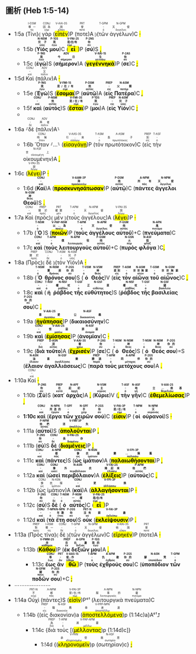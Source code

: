 ## 圖析 (Heb 1:5-14) 

- 1:5a (<RUBY><ruby><ruby>Τίνι<rt>τίς</rt></ruby><rt>哪一</rt></ruby><rt>I-DSM</rt></RUBY>)⦇ <RUBY><ruby><ruby>γὰρ<rt>γάρ</rt></ruby><rt>因為</rt></ruby><rt>CONJ</rt></RUBY> (<RUBY><ruby><ruby><mark class='verb'>εἶπέν</mark><rt>εἶπον</rt></ruby><rt>說</rt></ruby><rt>V-AAI-3S</rt></RUBY>)P (<RUBY><ruby><ruby>ποτε<rt>ποτέ</rt></ruby><rt>曾</rt></ruby><rt>PRT</rt></RUBY>)A ⦈(<RUBY><ruby><ruby>τῶν<rt>ὀ</rt></ruby><rt>-</rt></ruby><rt>T-GPM</rt></RUBY> <RUBY><ruby><ruby>ἀγγέλων<rt>ἄγγελος</rt></ruby><rt>天使</rt></ruby><rt>N-GPM</rt></RUBY>)C <mark class='punctuation'>·</mark> 
	- 1:5b (<strong><RUBY><ruby><ruby>Υἱός<rt>υἱός</rt></ruby><rt>兒子</rt></ruby><rt>N-NSM</rt></RUBY></strong> <strong><RUBY><ruby><ruby>μου<rt>ἐγώ</rt></ruby><rt>我</rt></ruby><rt>P-1GS</rt></RUBY></strong>)C (<strong><RUBY><ruby><ruby><mark class='verb'>εἶ</mark><rt>εἰμί</rt></ruby><rt>是/在/有</rt></ruby><rt>V-PAI-2S</rt></RUBY></strong>)P (<strong><RUBY><ruby><ruby>σύ<rt>σύ</rt></ruby><rt>你</rt></ruby><rt>P-2NS</rt></RUBY></strong>)S <mark class='punctuation'>,</mark> 
	- 1:5c (<strong><RUBY><ruby><ruby>ἐγὼ<rt>ἐγώ</rt></ruby><rt>我</rt></ruby><rt>P-1NS</rt></RUBY></strong>)S (<strong><RUBY><ruby><ruby>σήμερον<rt>σήμερον</rt></ruby><rt>今日</rt></ruby><rt>ADV</rt></RUBY></strong>)A (<strong><RUBY><ruby><ruby><mark class='verb'>γεγέννηκά</mark><rt>γεννάω</rt></ruby><rt>生</rt></ruby><rt>V-RAI-1S</rt></RUBY></strong>)P (<strong><RUBY><ruby><ruby>σε<rt>σύ</rt></ruby><rt>你</rt></ruby><rt>P-2AS</rt></RUBY></strong>)C <mark class='punctuation'>;</mark> 
- 1:5d <RUBY><ruby><ruby>Καὶ<rt>καί</rt></ruby><rt>-</rt></ruby><rt>CONJ</rt></RUBY> (<RUBY><ruby><ruby>πάλιν<rt>πάλιν</rt></ruby><rt>又</rt></ruby><rt>ADV</rt></RUBY>)A <mark class='punctuation'>·</mark> 
	- 1:5e (<strong><RUBY><ruby><ruby>Ἐγὼ<rt>ἐγώ</rt></ruby><rt>我</rt></ruby><rt>P-1NS</rt></RUBY></strong>)S (<strong><RUBY><ruby><ruby><mark class='verb'>ἔσομαι</mark><rt>εἰμί</rt></ruby><rt>是/在/有</rt></ruby><rt>V-FMI-1S</rt></RUBY></strong>)P (<strong><RUBY><ruby><ruby>αὐτῷ<rt>αὐτός</rt></ruby><rt>他</rt></ruby><rt>P-DSM</rt></RUBY></strong>)A (<strong><RUBY><ruby><ruby>εἰς<rt>εἰς</rt></ruby><rt>-</rt></ruby><rt>PREP</rt></RUBY></strong> <strong><RUBY><ruby><ruby>Πατέρα<rt>πατήρ</rt></ruby><rt>父親</rt></ruby><rt>N-ASM</rt></RUBY></strong>)C <mark class='punctuation'>,</mark> 
	- 1:5f <strong><RUBY><ruby><ruby>καὶ<rt>καί</rt></ruby><rt>-</rt></ruby><rt>CONJ</rt></RUBY></strong> (<strong><RUBY><ruby><ruby>αὐτὸς<rt>αὐτός</rt></ruby><rt>他</rt></ruby><rt>P-NSM</rt></RUBY></strong>)S (<strong><RUBY><ruby><ruby><mark class='verb'>ἔσται</mark><rt>εἰμί</rt></ruby><rt>是/在/有</rt></ruby><rt>V-FMI-3S</rt></RUBY></strong>)P (<strong><RUBY><ruby><ruby>μοι<rt>ἐγώ</rt></ruby><rt>我</rt></ruby><rt>P-1DS</rt></RUBY></strong>)A (<strong><RUBY><ruby><ruby>εἰς<rt>εἰς</rt></ruby><rt>-</rt></ruby><rt>PREP</rt></RUBY></strong> <strong><RUBY><ruby><ruby>Υἱόν<rt>υἱός</rt></ruby><rt>兒子</rt></ruby><rt>N-ASM</rt></RUBY></strong>)C <mark class='punctuation'>;</mark> 
	- 
- 1:6a ⸉<RUBY><ruby><ruby>δὲ<rt>δέ</rt></ruby><rt>-</rt></ruby><rt>CONJ</rt></RUBY> (<RUBY><ruby><ruby>πάλιν<rt>πάλιν</rt></ruby><rt>再者</rt></ruby><rt>ADV</rt></RUBY>)A⸊
	- 1:6b <RUBY><ruby><ruby>Ὅταν<rt>ὅταν</rt></ruby><rt>時候</rt></ruby><rt>CONJ</rt></RUBY> ⸉...⸊ (<RUBY><ruby><ruby><mark class='verb'>εἰσαγάγῃ</mark><rt>εἰσάγω</rt></ruby><rt>引...來</rt></ruby><rt>V-AAS-3S</rt></RUBY>)P (<RUBY><ruby><ruby>τὸν<rt>ὀ</rt></ruby><rt>-</rt></ruby><rt>T-ASM</rt></RUBY> <RUBY><ruby><ruby>πρωτότοκον<rt>πρωτότοκος</rt></ruby><rt>長子</rt></ruby><rt>A-ASM</rt></RUBY>)C (<RUBY><ruby><ruby>εἰς<rt>εἰς</rt></ruby><rt>到</rt></ruby><rt>PREP</rt></RUBY> <RUBY><ruby><ruby>τὴν<rt>ὀ</rt></ruby><rt>-</rt></ruby><rt>T-ASF</rt></RUBY> <RUBY><ruby><ruby>οἰκουμένην<rt>οἰκουμένη</rt></ruby><rt>世上</rt></ruby><rt>N-ASF</rt></RUBY>)A <mark class='punctuation'>,</mark> 
- 1:6c (<RUBY><ruby><ruby><mark class='verb'>λέγει</mark><rt>λέγω</rt></ruby><rt>說</rt></ruby><rt>V-PAI-3S</rt></RUBY>)P <mark class='punctuation'>·</mark> 
	- 1:6d (<strong><RUBY><ruby><ruby>Καὶ<rt>καί</rt></ruby><rt>-</rt></ruby><rt>CONJ</rt></RUBY></strong>)A (<strong><RUBY><ruby><ruby><mark class='verb'>προσκυνησάτωσαν</mark><rt>προσκυνέω</rt></ruby><rt>拜</rt></ruby><rt>V-AAM-3P</rt></RUBY></strong>)P (<strong><RUBY><ruby><ruby>αὐτῷ<rt>αὐτός</rt></ruby><rt>他</rt></ruby><rt>P-DSM</rt></RUBY></strong>)C (<strong><RUBY><ruby><ruby>πάντες<rt>πᾶς</rt></ruby><rt>所有</rt></ruby><rt>A-NPM</rt></RUBY></strong> <strong><RUBY><ruby><ruby>ἄγγελοι<rt>ἄγγελος</rt></ruby><rt>天使</rt></ruby><rt>N-NPM</rt></RUBY></strong> <strong><RUBY><ruby><ruby>Θεοῦ<rt>θεός</rt></ruby><rt>神</rt></ruby><rt>N-GSM</rt></RUBY></strong>)S <mark class='punctuation'>.</mark> 
- 1:7a <RUBY><ruby><ruby>Καὶ<rt>καί</rt></ruby><rt>-</rt></ruby><rt>CONJ</rt></RUBY> (<RUBY><ruby><ruby>πρὸς<rt>πρός</rt></ruby><rt>關於</rt></ruby><rt>PREP</rt></RUBY>)⦇ <RUBY><ruby><ruby>μὲν<rt>μέν</rt></ruby><rt>確實</rt></ruby><rt>PRT</rt></RUBY> ⦈(<RUBY><ruby><ruby>τοὺς<rt>ὀ</rt></ruby><rt>-</rt></ruby><rt>T-APM</rt></RUBY> <RUBY><ruby><ruby>ἀγγέλους<rt>ἄγγελος</rt></ruby><rt>天使</rt></ruby><rt>N-APM</rt></RUBY>)A (<RUBY><ruby><ruby><mark class='verb'>λέγει</mark><rt>λέγω</rt></ruby><rt>說</rt></ruby><rt>V-PAI-3S</rt></RUBY>)P <mark class='punctuation'>·</mark> 
	- 1:7b (<strong><RUBY><ruby><ruby>Ὁ<rt>ὀ</rt></ruby><rt>-</rt></ruby><rt>T-NSM</rt></RUBY></strong>)S (<strong><RUBY><ruby><ruby><mark class='ptc'>ποιῶν</mark><rt>ποιέω</rt></ruby><rt>以...為</rt></ruby><rt>V-PAP-NSM</rt></RUBY></strong>)P (<strong><RUBY><ruby><ruby>τοὺς<rt>ὀ</rt></ruby><rt>-</rt></ruby><rt>T-APM</rt></RUBY></strong> <strong><RUBY><ruby><ruby>ἀγγέλους<rt>ἄγγελος</rt></ruby><rt>天使</rt></ruby><rt>N-APM</rt></RUBY></strong> <strong><RUBY><ruby><ruby>αὐτοῦ<rt>αὐτός</rt></ruby><rt>他</rt></ruby><rt>P-GSM</rt></RUBY></strong>)+C (<strong><RUBY><ruby><ruby>πνεύματα<rt>πνεῦμα</rt></ruby><rt>風</rt></ruby><rt>N-APN</rt></RUBY></strong>)C 
	- 1:7c <strong><RUBY><ruby><ruby>καὶ<rt>καί</rt></ruby><rt>-</rt></ruby><rt>CONJ</rt></RUBY></strong> (<strong><RUBY><ruby><ruby>τοὺς<rt>ὀ</rt></ruby><rt>-</rt></ruby><rt>T-APM</rt></RUBY></strong> <strong><RUBY><ruby><ruby>λειτουργοὺς<rt>λειτουργός</rt></ruby><rt>僕役</rt></ruby><rt>N-APM</rt></RUBY></strong> <strong><RUBY><ruby><ruby>αὐτοῦ<rt>αὐτός</rt></ruby><rt>他</rt></ruby><rt>P-GSM</rt></RUBY></strong>)+C (<strong><RUBY><ruby><ruby>πυρὸς<rt>πῦρ</rt></ruby><rt>火</rt></ruby><rt>N-GSN</rt></RUBY></strong> <strong><RUBY><ruby><ruby>φλόγα<rt>φλόξ</rt></ruby><rt>焰</rt></ruby><rt>N-ASF</rt></RUBY></strong> )C<mark class='punctuation'>,</mark> 
- 1:8a (<RUBY><ruby><ruby>Πρὸς<rt>πρός</rt></ruby><rt>關於</rt></ruby><rt>PREP</rt></RUBY>)⦇ <RUBY><ruby><ruby>δὲ<rt>δέ</rt></ruby><rt>-</rt></ruby><rt>CONJ</rt></RUBY> ⦈(<RUBY><ruby><ruby>τὸν<rt>ὀ</rt></ruby><rt>-</rt></ruby><rt>T-ASM</rt></RUBY> <RUBY><ruby><ruby>Υἱόν<rt>υἱός</rt></ruby><rt>兒子</rt></ruby><rt>N-ASM</rt></RUBY>)A <mark class='punctuation'>·</mark> 
	- 1:8b (<strong><RUBY><ruby><ruby>Ὁ<rt>ὀ</rt></ruby><rt>-</rt></ruby><rt>T-NSM</rt></RUBY></strong> <strong><RUBY><ruby><ruby>θρόνος<rt>θρόνος</rt></ruby><rt>寶座</rt></ruby><rt>N-NSM</rt></RUBY></strong> <strong><RUBY><ruby><ruby>σου<rt>σύ</rt></ruby><rt>你的</rt></ruby><rt>P-2GS</rt></RUBY></strong>)S (<strong><RUBY><ruby><ruby>ὁ<rt>ὀ</rt></ruby><rt>-</rt></ruby><rt>T-VSM</rt></RUBY></strong> <strong><RUBY><ruby><ruby>Θεὸς<rt>θεός</rt></ruby><rt>神</rt></ruby><rt>N-VSM</rt></RUBY></strong>)V (<strong><RUBY><ruby><ruby>εἰς<rt>εἰς</rt></ruby><rt>直到</rt></ruby><rt>PREP</rt></RUBY></strong> <strong><RUBY><ruby><ruby>τὸν<rt>ὀ</rt></ruby><rt>-</rt></ruby><rt>T-ASM</rt></RUBY></strong> <strong><RUBY><ruby><ruby>αἰῶνα<rt>αἰών</rt></ruby><rt>世世無窮</rt></ruby><rt>N-ASM</rt></RUBY></strong> <strong><RUBY><ruby><ruby>τοῦ<rt>ὀ</rt></ruby><rt>-</rt></ruby><rt>T-GSM</rt></RUBY></strong> <strong><RUBY><ruby><ruby>αἰῶνος<rt>αἰών</rt></ruby><rt>世世無窮</rt></ruby><rt>N-GSM</rt></RUBY></strong>)C <mark class='punctuation'>,</mark> 
	- 1:8c <strong><RUBY><ruby><ruby>καὶ<rt>καί</rt></ruby><rt>-</rt></ruby><rt>CONJ</rt></RUBY></strong> (<strong><RUBY><ruby><ruby>ἡ<rt>ὀ</rt></ruby><rt>-</rt></ruby><rt>T-NSF</rt></RUBY></strong> <strong><RUBY><ruby><ruby>ῥάβδος<rt>ῥάβδος</rt></ruby><rt>權杖</rt></ruby><rt>N-NSF</rt></RUBY></strong> <strong><RUBY><ruby><ruby>τῆς<rt>ὀ</rt></ruby><rt>-</rt></ruby><rt>T-GSF</rt></RUBY></strong> <strong><RUBY><ruby><ruby>εὐθύτητος<rt>εὐθύτης</rt></ruby><rt>正直</rt></ruby><rt>N-GSF</rt></RUBY></strong>)S (<strong><RUBY><ruby><ruby>ῥάβδος<rt>ῥάβδος</rt></ruby><rt>權杖</rt></ruby><rt>N-NSF</rt></RUBY></strong> <strong><RUBY><ruby><ruby>τῆς<rt>ὀ</rt></ruby><rt>-</rt></ruby><rt>T-GSF</rt></RUBY></strong> <strong><RUBY><ruby><ruby>βασιλείας<rt>βασιλεία</rt></ruby><rt>國</rt></ruby><rt>N-GSF</rt></RUBY></strong> <strong><RUBY><ruby><ruby>σου<rt>σύ</rt></ruby><rt>你的</rt></ruby><rt>P-2GS</rt></RUBY></strong>)C <mark class='punctuation'>.</mark>
	- 1:9a (<strong><RUBY><ruby><ruby><mark class='verb'>ἠγάπησας</mark><rt>ἀγαπάω</rt></ruby><rt>喜愛</rt></ruby><rt>V-AAI-2S</rt></RUBY></strong>)P (<strong><RUBY><ruby><ruby>δικαιοσύνην<rt>δικαιοσύνη</rt></ruby><rt>公義</rt></ruby><rt>N-ASF</rt></RUBY></strong>)C 
	- 1:9b <strong><RUBY><ruby><ruby>καὶ<rt>καί</rt></ruby><rt>-</rt></ruby><rt>CONJ</rt></RUBY></strong> (<strong><RUBY><ruby><ruby><mark class='verb'>ἐμίσησας</mark><rt>μισέω</rt></ruby><rt>恨惡</rt></ruby><rt>V-AAI-2S</rt></RUBY></strong>)P (<strong><RUBY><ruby><ruby>ἀνομίαν<rt>ἀνομία</rt></ruby><rt>罪惡</rt></ruby><rt>N-ASF</rt></RUBY></strong>)C <mark class='punctuation'>·</mark> 
	- 1:9c (<strong><RUBY><ruby><ruby>διὰ<rt>διά</rt></ruby><rt>-</rt></ruby><rt>PREP</rt></RUBY></strong> <strong><RUBY><ruby><ruby>τοῦτο<rt>οὗτος</rt></ruby><rt>這</rt></ruby><rt>D-ASN</rt></RUBY></strong>)A (<strong><RUBY><ruby><ruby><mark class='verb'>ἔχρισέν</mark><rt>χρίω</rt></ruby><rt>膏</rt></ruby><rt>V-AAI-3S</rt></RUBY></strong>)P (<strong><RUBY><ruby><ruby>σε<rt>σύ</rt></ruby><rt>你</rt></ruby><rt>P-2AS</rt></RUBY></strong>)C (<strong><RUBY><ruby><ruby>ὁ<rt>ὀ</rt></ruby><rt>-</rt></ruby><rt>T-NSM</rt></RUBY></strong> <strong><RUBY><ruby><ruby>Θεός<rt>θεός</rt></ruby><rt>神</rt></ruby><rt>N-NSM</rt></RUBY></strong>)S (<strong><RUBY><ruby><ruby>ὁ<rt>ὀ</rt></ruby><rt>-</rt></ruby><rt>T-NSM</rt></RUBY></strong> <strong><RUBY><ruby><ruby>Θεός<rt>θεός</rt></ruby><rt>神</rt></ruby><rt>N-NSM</rt></RUBY></strong> <strong><RUBY><ruby><ruby>σου<rt>σύ</rt></ruby><rt>你的</rt></ruby><rt>P-2GS</rt></RUBY></strong>)=S (<strong><RUBY><ruby><ruby>ἔλαιον<rt>ἔλαιον</rt></ruby><rt>油</rt></ruby><rt>N-ASN</rt></RUBY></strong> <strong><RUBY><ruby><ruby>ἀγαλλιάσεως<rt>ἀγαλλίασις</rt></ruby><rt>喜樂</rt></ruby><rt>N-GSF</rt></RUBY></strong>)C (<strong><RUBY><ruby><ruby>παρὰ<rt>παρά</rt></ruby><rt>勝過</rt></ruby><rt>PREP</rt></RUBY></strong> <strong><RUBY><ruby><ruby>τοὺς<rt>ὀ</rt></ruby><rt>-</rt></ruby><rt>T-APM</rt></RUBY></strong> <strong><RUBY><ruby><ruby>μετόχους<rt>μέτοχος</rt></ruby><rt>同伴</rt></ruby><rt>A-APM</rt></RUBY></strong> <strong><RUBY><ruby><ruby>σου<rt>σύ</rt></ruby><rt>你的</rt></ruby><rt>P-2GS</rt></RUBY></strong>)A <mark class='punctuation'>.</mark> 
- 1:10a <RUBY><ruby><ruby>Καί<rt>καί</rt></ruby><rt>-</rt></ruby><rt>CONJ</rt></RUBY> <mark class='punctuation'>·</mark> 
	- 1:10b (<strong><RUBY><ruby><ruby>Σὺ<rt>σύ</rt></ruby><rt>你</rt></ruby><rt>P-2NS</rt></RUBY></strong>)S (<strong><RUBY><ruby><ruby>κατ᾽<rt>κατά</rt></ruby><rt>在</rt></ruby><rt>PREP</rt></RUBY></strong> <strong><RUBY><ruby><ruby>ἀρχάς<rt>ἀρχή</rt></ruby><rt>起初</rt></ruby><rt>N-APF</rt></RUBY></strong>)A <mark class='punctuation'>,</mark> (<strong><RUBY><ruby><ruby>Κύριε<rt>κύριος</rt></ruby><rt>主</rt></ruby><rt>N-VSM</rt></RUBY></strong>)V (<mark class='punctuation'>,</mark> <strong><RUBY><ruby><ruby>τὴν<rt>ὀ</rt></ruby><rt>-</rt></ruby><rt>T-ASF</rt></RUBY></strong> <strong><RUBY><ruby><ruby>γῆν<rt>γῆ</rt></ruby><rt>地</rt></ruby><rt>N-ASF</rt></RUBY></strong>)C (<strong><RUBY><ruby><ruby><mark class='verb'>ἐθεμελίωσας</mark><rt>θεμελιόω</rt></ruby><rt>立...根基</rt></ruby><rt>V-AAI-2S</rt></RUBY></strong>)P <mark class='punctuation'>,</mark> <strong>
	- 1:10c <RUBY><ruby><ruby>καὶ<rt>καί</rt></ruby><rt>-</rt></ruby><rt>CONJ</rt></RUBY></strong> (<strong><RUBY><ruby><ruby>ἔργα<rt>ἔργον</rt></ruby><rt>所造的</rt></ruby><rt>N-NPN</rt></RUBY></strong> <strong><RUBY><ruby><ruby>τῶν<rt>ὀ</rt></ruby><rt>-</rt></ruby><rt>T-GPF</rt></RUBY></strong> <strong><RUBY><ruby><ruby>χειρῶν<rt>χείρ</rt></ruby><rt>手</rt></ruby><rt>N-GPF</rt></RUBY></strong> <strong><RUBY><ruby><ruby>σού<rt>σύ</rt></ruby><rt>你</rt></ruby><rt>P-2GS</rt></RUBY></strong>)C (<strong><RUBY><ruby><ruby><mark class='verb'>εἰσιν</mark><rt>εἰμί</rt></ruby><rt>是/在/有</rt></ruby><rt>V-PAI-3P</rt></RUBY></strong>)P (<strong><RUBY><ruby><ruby>οἱ<rt>ὀ</rt></ruby><rt>-</rt></ruby><rt>T-NPM</rt></RUBY></strong> <strong><RUBY><ruby><ruby>οὐρανοί<rt>οὐρανός</rt></ruby><rt>天</rt></ruby><rt>N-NPM</rt></RUBY></strong>)S <mark class='punctuation'>·</mark>
	- 1:11a (<strong><RUBY><ruby><ruby>αὐτοὶ<rt>αὐτός</rt></ruby><rt>他們</rt></ruby><rt>P-NPM</rt></RUBY></strong>)S (<strong><RUBY><ruby><ruby><mark class='verb'>ἀπολοῦνται</mark><rt>ἀπολλύω</rt></ruby><rt>消失</rt></ruby><rt>V-FMI-3P</rt></RUBY></strong>)P <mark class='punctuation'>,</mark> 
	- 1:11b (<strong><RUBY><ruby><ruby>σὺ<rt>σύ</rt></ruby><rt>你</rt></ruby><rt>P-2NS</rt></RUBY></strong>)S <strong><RUBY><ruby><ruby>δὲ<rt>δέ</rt></ruby><rt>-</rt></ruby><rt>CONJ</rt></RUBY></strong> (<strong><RUBY><ruby><ruby><mark class='verb'>διαμένεις</mark><rt>διαμένω</rt></ruby><rt>長存</rt></ruby><rt>V-PAI-2S</rt></RUBY></strong>)P <mark class='punctuation'>,</mark> 
	- 1:11c <strong><RUBY><ruby><ruby>καὶ<rt>καί</rt></ruby><rt>-</rt></ruby><rt>CONJ</rt></RUBY></strong> (<strong><RUBY><ruby><ruby>πάντες<rt>πᾶς</rt></ruby><rt>都</rt></ruby><rt>A-NPM</rt></RUBY></strong>)S (<strong><RUBY><ruby><ruby>ὡς<rt>ὡς</rt></ruby><rt>像</rt></ruby><rt>CONJ</rt></RUBY></strong> <strong><RUBY><ruby><ruby>ἱμάτιον<rt>ἱμάτιον</rt></ruby><rt>衣服</rt></ruby><rt>N-NSN</rt></RUBY></strong>)A (<strong><RUBY><ruby><ruby><mark class='verb'>παλαιωθήσονται</mark><rt>παλαιόω</rt></ruby><rt>變...陳舊</rt></ruby><rt>V-FPI-3P</rt></RUBY></strong>)P <mark class='punctuation'>,</mark>
	- 1:12a <strong><RUBY><ruby><ruby>καὶ<rt>καί</rt></ruby><rt>-</rt></ruby><rt>CONJ</rt></RUBY></strong> (<strong><RUBY><ruby><ruby>ὡσεὶ<rt>ὡσεί</rt></ruby><rt>像</rt></ruby><rt>CONJ</rt></RUBY></strong> <strong><RUBY><ruby><ruby>περιβόλαιον<rt>περιβόλαιον</rt></ruby><rt>外衣</rt></ruby><rt>N-ASN</rt></RUBY></strong>)A (<strong><RUBY><ruby><ruby><mark class='verb'>ἑλίξεις</mark><rt>ἑλίσσω</rt></ruby><rt>捲起來</rt></ruby><rt>V-FAI-2S</rt></RUBY></strong>)P (<strong><RUBY><ruby><ruby>αὐτούς<rt>αὐτός</rt></ruby><rt>他們</rt></ruby><rt>P-APM</rt></RUBY></strong>)C <mark class='punctuation'>,</mark> 
	- 1:12b (<RUBY><ruby><ruby>ὡς<rt>ὡς</rt></ruby><rt>像</rt></ruby><rt>CONJ</rt></RUBY> <RUBY><ruby><ruby>ἱμάτιον<rt>ἱμάτιον</rt></ruby><rt>衣服</rt></ruby><rt>N-ASN</rt></RUBY>)A (<strong><RUBY><ruby><ruby>καὶ<rt>καί</rt></ruby><rt>-</rt></ruby><rt>CONJ</rt></RUBY></strong>)A (<strong><RUBY><ruby><ruby><mark class='verb'>ἀλλαγήσονται</mark><rt>ἀλλάσσω</rt></ruby><rt>更換</rt></ruby><rt>V-FPI-3P</rt></RUBY></strong>)P <mark class='punctuation'>·</mark> 
	- 1:12c (<strong><RUBY><ruby><ruby>σὺ<rt>σύ</rt></ruby><rt>你</rt></ruby><rt>P-2NS</rt></RUBY></strong>)S <strong><RUBY><ruby><ruby>δὲ<rt>δέ</rt></ruby><rt>-</rt></ruby><rt>CONJ</rt></RUBY></strong> (<strong><RUBY><ruby><ruby>ὁ<rt>ὀ</rt></ruby><rt>-</rt></ruby><rt>T-NSM</rt></RUBY></strong> <strong><RUBY><ruby><ruby>αὐτὸς<rt>αὐτός</rt></ruby><rt>一樣</rt></ruby><rt>P-NSM</rt></RUBY></strong>)C (<strong><RUBY><ruby><ruby><mark class='verb'>εἶ</mark><rt>εἰμί</rt></ruby><rt>是/在/有</rt></ruby><rt>V-PAI-2S</rt></RUBY></strong>)P 
	- 1:12d <strong><RUBY><ruby><ruby>καὶ<rt>καί</rt></ruby><rt>-</rt></ruby><rt>CONJ</rt></RUBY></strong> (<strong><RUBY><ruby><ruby>τὰ<rt>ὀ</rt></ruby><rt>-</rt></ruby><rt>T-NPN</rt></RUBY></strong> <strong><RUBY><ruby><ruby>ἔτη<rt>ἔτος</rt></ruby><rt>年數</rt></ruby><rt>N-NPN</rt></RUBY></strong> <strong><RUBY><ruby><ruby>σου<rt>σύ</rt></ruby><rt>你</rt></ruby><rt>P-2GS</rt></RUBY></strong>)S <strong><RUBY><ruby><ruby>οὐκ<rt>οὐ</rt></ruby><rt>沒有</rt></ruby><rt>PRT-N</rt></RUBY></strong> (<strong><RUBY><ruby><ruby><mark class='verb'>ἐκλείψουσιν</mark><rt>ἐκλείπω</rt></ruby><rt>窮盡</rt></ruby><rt>V-FAI-3P</rt></RUBY></strong>)P <mark class='punctuation'>.</mark> 
- 1:13a (<RUBY><ruby><ruby>Πρὸς<rt>πρός</rt></ruby><rt>對</rt></ruby><rt>PREP</rt></RUBY> <RUBY><ruby><ruby>τίνα<rt>τίς</rt></ruby><rt>哪一</rt></ruby><rt>I-ASM</rt></RUBY>)⦇ <RUBY><ruby><ruby>δὲ<rt>δέ</rt></ruby><rt>-</rt></ruby><rt>CONJ</rt></RUBY> ⦈(<RUBY><ruby><ruby>τῶν<rt>ὀ</rt></ruby><rt>-</rt></ruby><rt>T-GPM</rt></RUBY> <RUBY><ruby><ruby>ἀγγέλων<rt>ἄγγελος</rt></ruby><rt>天使</rt></ruby><rt>N-GPM</rt></RUBY>)C (<RUBY><ruby><ruby><mark class='verb'>εἴρηκέν</mark><rt>εἶπον</rt></ruby><rt>他說</rt></ruby><rt>V-RAI-3S</rt></RUBY>)P (<RUBY><ruby><ruby>ποτε<rt>ποτέ</rt></ruby><rt>曾</rt></ruby><rt>PRT</rt></RUBY>)A <mark class='punctuation'>·</mark> 
	- 1:13b (<strong><RUBY><ruby><ruby><mark class='verb'>Κάθου</mark><rt>κάθημαι</rt></ruby><rt>坐</rt></ruby><rt>V-PMM-2S</rt></RUBY></strong>)P (<strong><RUBY><ruby><ruby>ἐκ<rt>ἐκ</rt></ruby><rt>在</rt></ruby><rt>PREP</rt></RUBY></strong> <strong><RUBY><ruby><ruby>δεξιῶν<rt>δεξιός</rt></ruby><rt>右邊</rt></ruby><rt>A-GPN</rt></RUBY></strong> <strong><RUBY><ruby><ruby>μου<rt>ἐγώ</rt></ruby><rt>我的</rt></ruby><rt>P-1GS</rt></RUBY></strong>)A <mark class='punctuation'>,</mark> 
		- 1:13c <strong><RUBY><ruby><ruby>ἕως<rt>ἕως</rt></ruby><rt>等</rt></ruby><rt>CONJ</rt></RUBY></strong> <strong><RUBY><ruby><ruby>ἂν<rt>ἄν</rt></ruby><rt>-</rt></ruby><rt>PRT</rt></RUBY></strong> (<strong><RUBY><ruby><ruby><mark class='verb'>θῶ</mark><rt>τίθημι</rt></ruby><rt>使...作</rt></ruby><rt>V-AAS-1S</rt></RUBY></strong>)P (<strong><RUBY><ruby><ruby>τοὺς<rt>ὀ</rt></ruby><rt>-</rt></ruby><rt>T-APM</rt></RUBY></strong> <strong><RUBY><ruby><ruby>ἐχθρούς<rt>ἐχθρός</rt></ruby><rt>仇敵</rt></ruby><rt>A-APM</rt></RUBY></strong> <strong><RUBY><ruby><ruby>σου<rt>σύ</rt></ruby><rt>你的</rt></ruby><rt>P-2GS</rt></RUBY></strong>)C (<strong><RUBY><ruby><ruby>ὑποπόδιον<rt>ὑποπόδιον</rt></ruby><rt>腳凳</rt></ruby><rt>N-ASN</rt></RUBY></strong> <strong><RUBY><ruby><ruby>τῶν<rt>ὀ</rt></ruby><rt>-</rt></ruby><rt>T-GPM</rt></RUBY></strong> <strong><RUBY><ruby><ruby>ποδῶν<rt>πούς</rt></ruby><rt>腳</rt></ruby><rt>N-GPM</rt></RUBY></strong> <strong><RUBY><ruby><ruby>σου<rt>σύ</rt></ruby><rt>你的</rt></ruby><rt>P-2GS</rt></RUBY></strong>)+C <mark class='punctuation'>;</mark> 
- ⋯⋯⋯⋯⋯⋯⋯
- 1:14a <RUBY><ruby><ruby>Οὐχὶ<rt>οὐχί</rt></ruby><rt>不</rt></ruby><rt>PRT-N</rt></RUBY> (<RUBY><ruby><ruby>πάντες<rt>πᾶς</rt></ruby><rt>都</rt></ruby><rt>A-NPM</rt></RUBY>)S (<RUBY><ruby><ruby><mark class='verb'>εἰσὶν</mark><rt>εἰμί</rt></ruby><rt>是/在/有</rt></ruby><rt>V-PAI-3P</rt></RUBY>)P°¹ (<RUBY><ruby><ruby>λειτουργικὰ<rt>λειτουργικός</rt></ruby><rt>服事的</rt></ruby><rt>A-NPN</rt></RUBY> <RUBY><ruby><ruby>πνεύματα<rt>πνεῦμα</rt></ruby><rt>靈</rt></ruby><rt>N-NPN</rt></RUBY>)C 
	- 1:14b {(<RUBY><ruby><ruby>εἰς<rt>εἰς</rt></ruby><rt>-</rt></ruby><rt>PREP</rt></RUBY> <RUBY><ruby><ruby>διακονίαν<rt>διακονία</rt></ruby><rt>職務</rt></ruby><rt>N-ASF</rt></RUBY>)a (<RUBY><ruby><ruby><mark class='ptc'>ἀποστελλόμενα</mark><rt>ἀποστέλλω</rt></ruby><rt>奉差遣</rt></ruby><rt>V-PPP-NPN</rt></RUBY>)p (1:14c)a}A°¹⮥
		- 1:14c {<RUBY><ruby><ruby>διὰ<rt>διά</rt></ruby><rt>為</rt></ruby><rt>PREP</rt></RUBY> <RUBY><ruby><ruby>τοὺς<rt>ὀ</rt></ruby><rt>-</rt></ruby><rt>T-APM</rt></RUBY> [(<RUBY><ruby><ruby><mark class='ptc'>μέλλοντας</mark><rt>μέλλω</rt></ruby><rt>將要</rt></ruby><rt>V-PAP-APM</rt></RUBY>)p (1:14d)c]}
			- 1:!4d {(<RUBY><ruby><ruby><mark class='inf'>κληρονομεῖν</mark><rt>κληρονομέω</rt></ruby><rt>承受</rt></ruby><rt>V-PAN</rt></RUBY>)p (<RUBY><ruby><ruby>σωτηρίαν<rt>σωτηρία</rt></ruby><rt>救恩</rt></ruby><rt>N-ASF</rt></RUBY>)c} <mark class='punctuation'>;</mark> 
